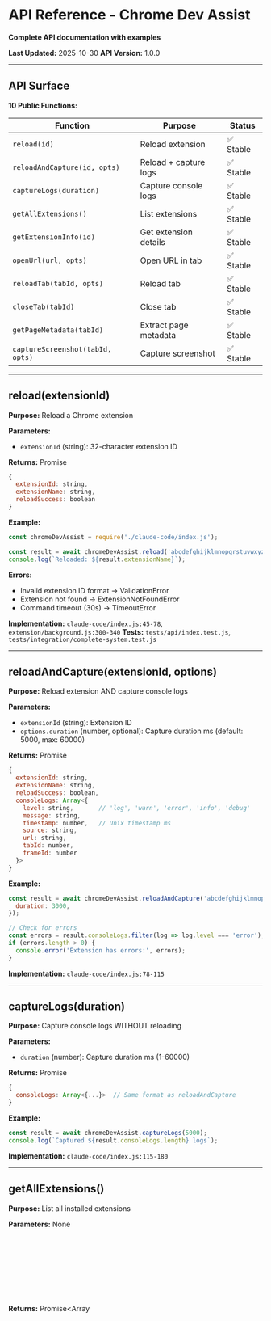 # API Reference - Chrome Dev Assist

**Complete API documentation with examples**

**Last Updated:** 2025-10-30
**API Version:** 1.0.0

---

## API Surface

**10 Public Functions:**

| Function                         | Purpose               | Status    |
| -------------------------------- | --------------------- | --------- |
| `reload(id)`                     | Reload extension      | ✅ Stable |
| `reloadAndCapture(id, opts)`     | Reload + capture logs | ✅ Stable |
| `captureLogs(duration)`          | Capture console logs  | ✅ Stable |
| `getAllExtensions()`             | List extensions       | ✅ Stable |
| `getExtensionInfo(id)`           | Get extension details | ✅ Stable |
| `openUrl(url, opts)`             | Open URL in tab       | ✅ Stable |
| `reloadTab(tabId, opts)`         | Reload tab            | ✅ Stable |
| `closeTab(tabId)`                | Close tab             | ✅ Stable |
| `getPageMetadata(tabId)`         | Extract page metadata | ✅ Stable |
| `captureScreenshot(tabId, opts)` | Capture screenshot    | ✅ Stable |

---

## reload(extensionId)

**Purpose:** Reload a Chrome extension

**Parameters:**

- `extensionId` (string): 32-character extension ID

**Returns:** Promise<Object>

```javascript
{
  extensionId: string,
  extensionName: string,
  reloadSuccess: boolean
}
```

**Example:**

```javascript
const chromeDevAssist = require('./claude-code/index.js');

const result = await chromeDevAssist.reload('abcdefghijklmnopqrstuvwxyzabcdef');
console.log(`Reloaded: ${result.extensionName}`);
```

**Errors:**

- Invalid extension ID format → ValidationError
- Extension not found → ExtensionNotFoundError
- Command timeout (30s) → TimeoutError

**Implementation:** `claude-code/index.js:45-78`, `extension/background.js:300-340`
**Tests:** `tests/api/index.test.js`, `tests/integration/complete-system.test.js`

---

## reloadAndCapture(extensionId, options)

**Purpose:** Reload extension AND capture console logs

**Parameters:**

- `extensionId` (string): Extension ID
- `options.duration` (number, optional): Capture duration ms (default: 5000, max: 60000)

**Returns:** Promise<Object>

```javascript
{
  extensionId: string,
  extensionName: string,
  reloadSuccess: boolean,
  consoleLogs: Array<{
    level: string,       // 'log', 'warn', 'error', 'info', 'debug'
    message: string,
    timestamp: number,   // Unix timestamp ms
    source: string,
    url: string,
    tabId: number,
    frameId: number
  }>
}
```

**Example:**

```javascript
const result = await chromeDevAssist.reloadAndCapture('abcdefghijklmnopqrstuvwxyzabcdef', {
  duration: 3000,
});

// Check for errors
const errors = result.consoleLogs.filter(log => log.level === 'error');
if (errors.length > 0) {
  console.error('Extension has errors:', errors);
}
```

**Implementation:** `claude-code/index.js:78-115`

---

## captureLogs(duration)

**Purpose:** Capture console logs WITHOUT reloading

**Parameters:**

- `duration` (number): Capture duration ms (1-60000)

**Returns:** Promise<Object>

```javascript
{
  consoleLogs: Array<{...}>  // Same format as reloadAndCapture
}
```

**Example:**

```javascript
const result = await chromeDevAssist.captureLogs(5000);
console.log(`Captured ${result.consoleLogs.length} logs`);
```

**Implementation:** `claude-code/index.js:115-180`

---

## getAllExtensions()

**Purpose:** List all installed extensions

**Parameters:** None

**Returns:** Promise<Array<Object>>

```javascript
[
  {
    id: string,
    name: string,
    version: string,
    enabled: boolean
  },
  ...
]
```

**Implementation:** `claude-code/index.js:180-200`

---

## getExtensionInfo(extensionId)

**Purpose:** Get details for specific extension

**Parameters:**

- `extensionId` (string): Extension ID

**Returns:** Promise<Object>

```javascript
{
  id: string,
  name: string,
  version: string,
  enabled: boolean,
  description: string
}
```

**Implementation:** `claude-code/index.js:200-225`

---

## openUrl(url, options)

**Purpose:** Open URL in new tab

**Parameters:**

- `url` (string): URL to open
- `options.active` (boolean, optional): Make tab active (default: false)

**Returns:** Promise<Object>

```javascript
{
  tabId: number,
  url: string
}
```

**Implementation:** `claude-code/index.js:225-250`

---

## reloadTab(tabId, options)

**Purpose:** Reload tab by ID

**Parameters:**

- `tabId` (number): Tab ID to reload
- `options.bypassCache` (boolean, optional): Hard reload (default: false)

**Returns:** Promise<Object>

```javascript
{
  tabId: number,
  success: boolean
}
```

**Implementation:** `claude-code/index.js:250-270`

---

## closeTab(tabId)

**Purpose:** Close tab by ID

**Parameters:**

- `tabId` (number): Tab ID to close

**Returns:** Promise<Object>

```javascript
{
  tabId: number,
  success: boolean
}
```

**Implementation:** `claude-code/index.js:270-290`

---

## getPageMetadata(tabId)

**Purpose:** Extract page metadata (data-\* attributes, window.testMetadata)

**Parameters:**

- `tabId` (number): Tab ID

**Returns:** Promise<Object>

```javascript
{
  tabId: number,
  metadata: Object  // Extracted data-* attributes and window.testMetadata
}
```

**Limits:**

- Max 1MB size (DoS prevention - P1-1)
- Circular references handled (P1-2)

**Example:**

```javascript
const result = await chromeDevAssist.getPageMetadata(123);
console.log(result.metadata);
```

**Implementation:** `claude-code/index.js:213-256`, `extension/background.js:656-712`

---

## captureScreenshot(tabId, options)

**Purpose:** Capture screenshot of tab

**Parameters:**

- `tabId` (number): Tab ID
- `options.format` (string, optional): 'png' | 'jpeg' (default: 'png')
- `options.quality` (number, optional): 0-100, JPEG only (default: 90)

**Returns:** Promise<Object>

```javascript
{
  tabId: number,
  dataUrl: string,  // data:image/png;base64,... or data:image/jpeg;base64,...
  format: string,
  quality: number | undefined
}
```

**Validation:**

- Tab ID: Must be positive integer, not NaN/Infinity/float
- Quality: Must be integer 0-100 (P2-2 fix)
- Format: Must be 'png' or 'jpeg'

**Example:**

```javascript
const result = await chromeDevAssist.captureScreenshot(123, {
  format: 'jpeg',
  quality: 80,
});

// Save to file
const fs = require('fs');
const base64Data = result.dataUrl.split(',')[1];
fs.writeFileSync('screenshot.jpg', base64Data, 'base64');
```

**Implementation:** `claude-code/index.js:280-340`, `extension/background.js:820-890`

---

## Error Handling

**All functions can throw:**

- `ValidationError` - Invalid parameters
- `ExtensionNotFoundError` - Extension doesn't exist
- `TimeoutError` - Command timeout (30s)
- `ConnectionError` - Extension not connected

**Example:**

```javascript
try {
  await chromeDevAssist.reload('invalid-id');
} catch (error) {
  if (error instanceof ValidationError) {
    console.error('Invalid extension ID format');
  }
}
```

---

## Migration from Existing Documentation

**Content migrated from:**

- `../docs/API.md` - Complete API reference
- `../README.md` - Quick start examples

---

**Last Updated:** 2025-10-30
**Maintained By:** Chrome Dev Assist Team

